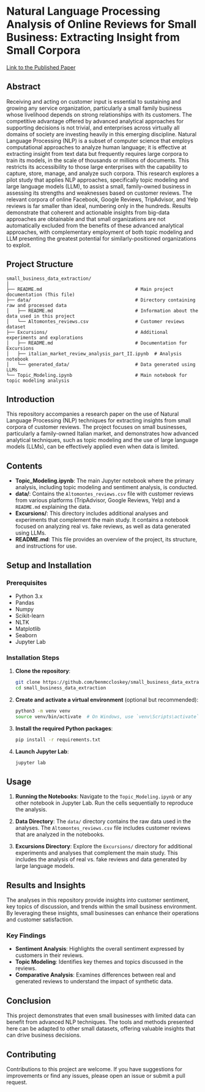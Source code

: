 # Natural Language Processing Analysis of Online Reviews for Small Business: Extracting Insight from Small Corpora

[Link to the Published Paper](https://link.springer.com/article/10.1007/s10479-023-05816-2)

## Abstract

Receiving and acting on customer input is essential to sustaining and growing any service organization, particularly a small family business whose livelihood depends on strong relationships with its customers. The competitive advantage offered by advanced analytical approaches for supporting decisions is not trivial, and enterprises across virtually all domains of society are investing heavily in this emerging discipline. Natural Language Processing (NLP) is a subset of computer science that employs computational approaches to analyze human language; it is effective at extracting insight from text data but frequently requires large corpora to train its models, in the scale of thousands or millions of documents. This restricts its accessibility to those large enterprises with the capability to capture, store, manage, and analyze such corpora. This research explores a pilot study that applies NLP approaches, specifically topic modeling and large language models (LLM), to assist a small, family-owned business in assessing its strengths and weaknesses based on customer reviews. The relevant corpora of online Facebook, Google Reviews, TripAdvisor, and Yelp reviews is far smaller than ideal, numbering only in the hundreds. Results demonstrate that coherent and actionable insights from big-data approaches are obtainable and that small organizations are not automatically excluded from the benefits of these advanced analytical approaches, with complementary employment of both topic modeling and LLM presenting the greatest potential for similarly-positioned organizations to exploit.

## Project Structure

```plaintext
small_business_data_extraction/
│
├── README.md                                  # Main project documentation (This file)
├── data/                                      # Directory containing raw and processed data
│   ├── README.md                              # Information about the data used in this project
│   └── Altomontes_reviews.csv                 # Customer reviews dataset
├── Excursions/                                # Additional experiments and explorations
│   ├── README.md                              # Documentation for Excursions
│   ├── italian_market_review_analysis_part_II.ipynb  # Analysis notebook
│   └── generated_data/                        # Data generated using LLMs
└── Topic_Modeling.ipynb                       # Main notebook for topic modeling analysis
```

## Introduction

This repository accompanies a research paper on the use of Natural Language Processing (NLP) techniques for extracting insights from small corpora of customer reviews. The project focuses on small businesses, particularly a family-owned Italian market, and demonstrates how advanced analytical techniques, such as topic modeling and the use of large language models (LLMs), can be effectively applied even when data is limited.

## Contents

- **Topic_Modeling.ipynb**: The main Jupyter notebook where the primary analysis, including topic modeling and sentiment analysis, is conducted.
- **data/**: Contains the `Altomontes_reviews.csv` file with customer reviews from various platforms (TripAdvisor, Google Reviews, Yelp) and a `README.md` explaining the data.
- **Excursions/**: This directory includes additional analyses and experiments that complement the main study. It contains a notebook focused on analyzing real vs. fake reviews, as well as data generated using LLMs.
- **README.md**: This file provides an overview of the project, its structure, and instructions for use.

## Setup and Installation

### Prerequisites

- Python 3.x
- Pandas
- Numpy
- Scikit-learn
- NLTK
- Matplotlib
- Seaborn
- Jupyter Lab

### Installation Steps

1. **Clone the repository**:
   ```bash
   git clone https://github.com/benmccloskey/small_business_data_extraction.git
   cd small_business_data_extraction
   ```

2. **Create and activate a virtual environment** (optional but recommended):
   ```bash
   python3 -m venv venv
   source venv/bin/activate  # On Windows, use `venv\Scripts\activate`
   ```

3. **Install the required Python packages**:
   ```bash
   pip install -r requirements.txt
   ```

4. **Launch Jupyter Lab**:
   ```bash
   jupyter lab
   ```

## Usage

1. **Running the Notebooks**: Navigate to the `Topic_Modeling.ipynb` or any other notebook in Jupyter Lab. Run the cells sequentially to reproduce the analysis.

2. **Data Directory**: The `data/` directory contains the raw data used in the analyses. The `Altomontes_reviews.csv` file includes customer reviews that are analyzed in the notebooks.

3. **Excursions Directory**: Explore the `Excursions/` directory for additional experiments and analyses that complement the main study. This includes the analysis of real vs. fake reviews and data generated by large language models.

## Results and Insights

The analyses in this repository provide insights into customer sentiment, key topics of discussion, and trends within the small business environment. By leveraging these insights, small businesses can enhance their operations and customer satisfaction.

### Key Findings

- **Sentiment Analysis**: Highlights the overall sentiment expressed by customers in their reviews.
- **Topic Modeling**: Identifies key themes and topics discussed in the reviews.
- **Comparative Analysis**: Examines differences between real and generated reviews to understand the impact of synthetic data.

## Conclusion

This project demonstrates that even small businesses with limited data can benefit from advanced NLP techniques. The tools and methods presented here can be adapted to other small datasets, offering valuable insights that can drive business decisions.

## Contributing

Contributions to this project are welcome. If you have suggestions for improvements or find any issues, please open an issue or submit a pull request.




